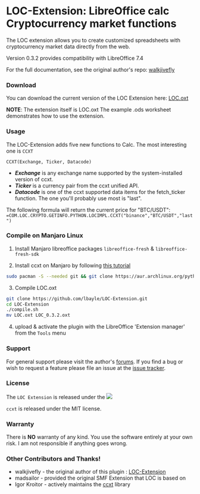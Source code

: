 LOC-Extension: LibreOffice calc Cryptocurrency market functions
===

The LOC extension allows you to create customized spreadsheets with cryptocurrency market data directly from the web. 

Version 0.3.2 provides compatibility with LibreOffice 7.4

For the full documentation, see the original author's repo: [walkjivefly](https://github.com/walkjivefly/LOC-Extension)

### Download   
You can download the current version of the LOC Extension here:  [LOC.oxt](https://github.com/lbayle/LOC-Extension/blob/master/LOC.oxt)

**NOTE**: The extension itself is LOC.oxt
The example .ods worksheet demonstrates how to use the extension.

### Usage

The LOC-Extension adds five new functions to Calc.
The most interesting one is `CCXT`

```
CCXT(Exchange, Ticker, Datacode)
```

- ***Exchange*** is any exchange name supported by the system-installed version of ccxt.
- ***Ticker*** is a currency pair from the ccxt unified API.
- ***Datacode*** is one of the ccxt supported data items for the fetch_ticker function. The one you'll probably use most is "last".


The following formula will return the current price for "BTC/USDT":
`=COM.LOC.CRYPTO.GETINFO.PYTHON.LOCIMPL.CCXT("binance","BTC/USDT","last")`


### Compile on Manjaro Linux

1. Install Manjaro libreoffice packages
`libreoffice-fresh` &  `libreoffice-fresh-sdk`

2. Install ccxt on Manjaro by following [this tutorial](https://arch.pkgs.info/guide/complete-guide-on-python-ccxt-installation-on-arch-linux-manjaro-arcolinux)
```bash
sudo pacman -S --needed git && git clone https://aur.archlinux.org/python-ccxt.git && cd python-ccxt && makepkg -si
```

3. Compile LOC.oxt
```bash
git clone https://github.com/lbayle/LOC-Extension.git
cd LOC-Extension
./compile.sh
mv LOC.oxt LOC_0.3.2.oxt
```
4. upload & activate the plugin with the LibreOffice 'Extension manager' from the `Tools` menu



### Support

For general support please visit the author's [forums](http://forum.openoffice.org/en/forum/index.php). If you find a bug or wish to request a feature please file an issue at the [issue tracker](http://github.com/walkjivefly/LOC-Extension/issues).


### License

The `LOC Extension` is released under the [![][shield:LGPL3]][License:3.0]

`ccxt` is released under the MIT license.

### Warranty

There is **NO** warranty of any kind. You use the software entirely at your own risk. I am not responsible if anything goes wrong.

### Other Contributors and Thanks!
* walkjivefly - the original author of this plugin : [LOC-Extension](https://github.com/walkjivefly/LOC-Extension)
* madsailor - provided the original SMF Extension that LOC is based on
* Igor Kroitor - actively maintains the [ccxt](https://github.com/ccxt/ccxt) library


[GIT:release]: http://github.com/walkjivefly/LOC-Extension/releases/latest
[License:3.0]: http://www.gnu.org/licenses/lgpl.html
[shield:LGPL3]: http://img.shields.io/badge/license-LGPL%20v.3-blue.svg
